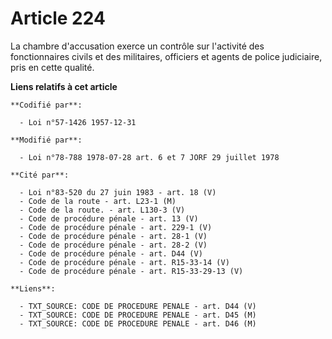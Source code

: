 # Article 224

La chambre d'accusation exerce un contrôle sur l'activité des fonctionnaires civils et des militaires, officiers et agents de
police judiciaire, pris en cette qualité.

**Liens relatifs à cet article**

	**Codifié par**:

	  - Loi n°57-1426 1957-12-31

	**Modifié par**:

	  - Loi n°78-788 1978-07-28 art. 6 et 7 JORF 29 juillet 1978

	**Cité par**:

	  - Loi n°83-520 du 27 juin 1983 - art. 18 (V)
	  - Code de la route - art. L23-1 (M)
	  - Code de la route. - art. L130-3 (V)
	  - Code de procédure pénale - art. 13 (V)
	  - Code de procédure pénale - art. 229-1 (V)
	  - Code de procédure pénale - art. 28-1 (V)
	  - Code de procédure pénale - art. 28-2 (V)
	  - Code de procédure pénale - art. D44 (V)
	  - Code de procédure pénale - art. R15-33-14 (V)
	  - Code de procédure pénale - art. R15-33-29-13 (V)

	**Liens**:

	  - TXT_SOURCE: CODE DE PROCEDURE PENALE - art. D44 (V)
	  - TXT_SOURCE: CODE DE PROCEDURE PENALE - art. D45 (M)
	  - TXT_SOURCE: CODE DE PROCEDURE PENALE - art. D46 (M)
